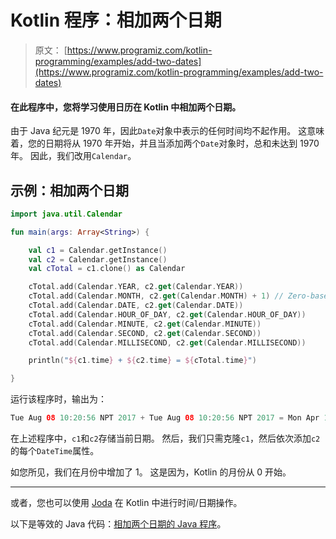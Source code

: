 # Kotlin 程序：相加两个日期

> 原文： [https://www.programiz.com/kotlin-programming/examples/add-two-dates](https://www.programiz.com/kotlin-programming/examples/add-two-dates)

#### 在此程序中，您将学习使用日历在 Kotlin 中相加两个日期。

由于 Java 纪元是 1970 年，因此`Date`对象中表示的任何时间均不起作用。 这意味着，您的日期将从 1970 年开始，并且当添加两个`Date`对象时，总和未达到 1970 年。 因此，我们改用`Calendar`。

## 示例：相加两个日期

```kt
import java.util.Calendar

fun main(args: Array<String>) {

    val c1 = Calendar.getInstance()
    val c2 = Calendar.getInstance()
    val cTotal = c1.clone() as Calendar

    cTotal.add(Calendar.YEAR, c2.get(Calendar.YEAR))
    cTotal.add(Calendar.MONTH, c2.get(Calendar.MONTH) + 1) // Zero-based months
    cTotal.add(Calendar.DATE, c2.get(Calendar.DATE))
    cTotal.add(Calendar.HOUR_OF_DAY, c2.get(Calendar.HOUR_OF_DAY))
    cTotal.add(Calendar.MINUTE, c2.get(Calendar.MINUTE))
    cTotal.add(Calendar.SECOND, c2.get(Calendar.SECOND))
    cTotal.add(Calendar.MILLISECOND, c2.get(Calendar.MILLISECOND))

    println("${c1.time} + ${c2.time} = ${cTotal.time}")

}
```

运行该程序时，输出为：

```kt
Tue Aug 08 10:20:56 NPT 2017 + Tue Aug 08 10:20:56 NPT 2017 = Mon Apr 16 20:41:53 NPT 4035
```

在上述程序中，`c1`和`c2`存储当前日期。 然后，我们只需克隆`c1`，然后依次添加`c2`的每个`DateTime`属性。

如您所见，我们在月份中增加了 1。 这是因为，Kotlin 的月份从 0 开始。

* * *

或者，您也可以使用 [Joda](http://www.joda.org/joda-time/ "Joda Time") 在 Kotlin 中进行时间/日期操作。

以下是等效的 Java 代码：[相加两个日期的 Java 程序](/java-programming/examples/add-two-dates "Java Program to Add Two Dates")。